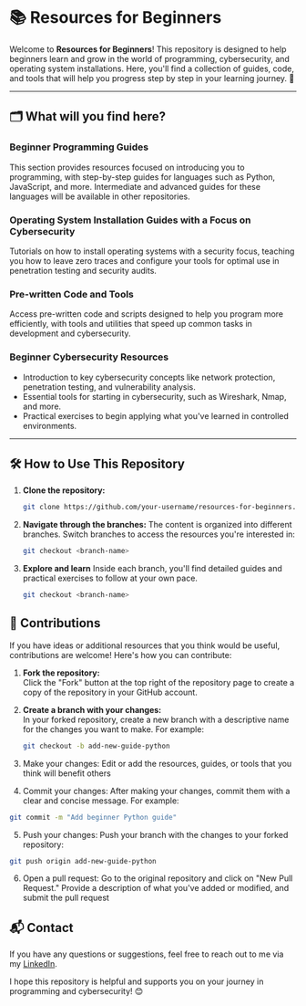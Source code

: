 # 📚 Resources for Beginners  

Welcome to **Resources for Beginners**! This repository is designed to help beginners learn and grow in the world of programming, cybersecurity, and operating system installations. Here, you'll find a collection of guides, code, and tools that will help you progress step by step in your learning journey. 🚀  

---

## 🗂️ What will you find here?  

### **Beginner Programming Guides**  
This section provides resources focused on introducing you to programming, with step-by-step guides for languages such as Python, JavaScript, and more. Intermediate and advanced guides for these languages will be available in other repositories.

### **Operating System Installation Guides with a Focus on Cybersecurity**  
Tutorials on how to install operating systems with a security focus, teaching you how to leave zero traces and configure your tools for optimal use in penetration testing and security audits.

### **Pre-written Code and Tools**  
Access pre-written code and scripts designed to help you program more efficiently, with tools and utilities that speed up common tasks in development and cybersecurity.

### **Beginner Cybersecurity Resources**  
- Introduction to key cybersecurity concepts like network protection, penetration testing, and vulnerability analysis.  
- Essential tools for starting in cybersecurity, such as Wireshark, Nmap, and more.  
- Practical exercises to begin applying what you've learned in controlled environments.

---

## 🛠️ How to Use This Repository  

1. **Clone the repository:**  
   ```bash  
   git clone https://github.com/your-username/resources-for-beginners.git  
    ```
2. **Navigate through the branches:**
   The content is organized into different branches. Switch branches to access the resources you're interested in:
   ```bash  
   git checkout <branch-name>   
   ```

3. **Explore and learn**
   Inside each branch, you'll find detailed guides and practical exercises to follow at your own pace.
    ```bash  
   git checkout <branch-name>   
   ```

## 🙌 Contributions  
If you have ideas or additional resources that you think would be useful, contributions are welcome! Here's how you can contribute:

1. **Fork the repository:**  
   Click the "Fork" button at the top right of the repository page to create a copy of the repository in your GitHub account.

2. **Create a branch with your changes:**  
   In your forked repository, create a new branch with a descriptive name for the changes you want to make. For example:  
   ```bash  
   git checkout -b add-new-guide-python  
   ```

3. Make your changes:
  Edit or add the resources, guides, or tools that you think will benefit others

4. Commit your changes:
  After making your changes, commit them with a clear and concise message. For example:
  ```bash
  git commit -m "Add beginner Python guide"  
  ```

5. Push your changes:
  Push your branch with the changes to your forked repository:
  ```bash
  git push origin add-new-guide-python  
  ```

6. Open a pull request:
  Go to the original repository and click on "New Pull Request." Provide a description of what you've added or modified, and submit the pull request

## 📬 Contact

If you have any questions or suggestions, feel free to reach out to me via my <a href="https://www.linkedin.com/in/carlos-qui%C3%B1ones-/">LinkedIn</a>.

I hope this repository is helpful and supports you on your journey in programming and cybersecurity! 😊

